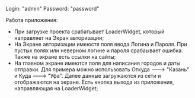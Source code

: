 Login: "admin"
Password: "password"

Работа приложения:
- При загрузке проекта срабатывает LoaderWidget, который направляет на Экран авторизации;
- На Экране авторизации имеюстя поля ввода Логина и Пароля. При пустых полях или неверном логине и пароля срабаывает ошибка. Также на экране есть ссылки на сайты;
- На главном экране имеются поля для написания городов и даты отправки. Для примера можно использовать Откуда ---> "Казань" и Куда ---> "Уфа". Далее данные загружаются из сети и отображаются на экране. Есть кнопка выхода из приложения, направляющая на LoaderWidget;